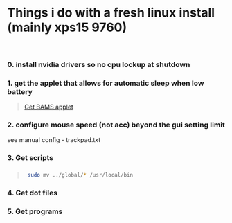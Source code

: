 # Things i do with a fresh linux install (mainly xps15 9760)


<br/>


### 0. install nvidia drivers so no cpu lockup at shutdown

### 1. get the applet that allows for automatic sleep when low battery
>  [Get BAMS applet](https://cinnamon-spices.linuxmint.com/applets/view/255)      

### 2. configure mouse speed (not acc) beyond the gui setting limit
see manual  config - trackpad.txt



### 3. Get scripts
###
>   ```sh
>    sudo mv ../global/* /usr/local/bin
>   ```

### 4. Get dot files

### 5. Get programs
